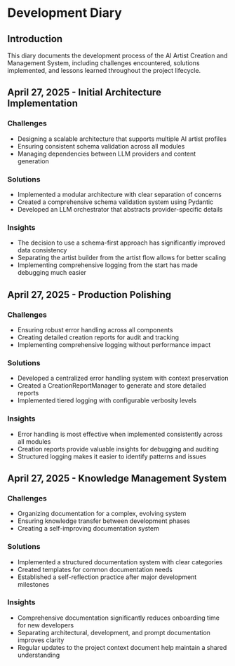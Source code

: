 # Development Diary

## Introduction
This diary documents the development process of the AI Artist Creation and Management System, including challenges encountered, solutions implemented, and lessons learned throughout the project lifecycle.

## April 27, 2025 - Initial Architecture Implementation

### Challenges
- Designing a scalable architecture that supports multiple AI artist profiles
- Ensuring consistent schema validation across all modules
- Managing dependencies between LLM providers and content generation

### Solutions
- Implemented a modular architecture with clear separation of concerns
- Created a comprehensive schema validation system using Pydantic
- Developed an LLM orchestrator that abstracts provider-specific details

### Insights
- The decision to use a schema-first approach has significantly improved data consistency
- Separating the artist builder from the artist flow allows for better scaling
- Implementing comprehensive logging from the start has made debugging much easier

## April 27, 2025 - Production Polishing

### Challenges
- Ensuring robust error handling across all components
- Creating detailed creation reports for audit and tracking
- Implementing comprehensive logging without performance impact

### Solutions
- Developed a centralized error handling system with context preservation
- Created a CreationReportManager to generate and store detailed reports
- Implemented tiered logging with configurable verbosity levels

### Insights
- Error handling is most effective when implemented consistently across all modules
- Creation reports provide valuable insights for debugging and auditing
- Structured logging makes it easier to identify patterns and issues

## April 27, 2025 - Knowledge Management System

### Challenges
- Organizing documentation for a complex, evolving system
- Ensuring knowledge transfer between development phases
- Creating a self-improving documentation system

### Solutions
- Implemented a structured documentation system with clear categories
- Created templates for common documentation needs
- Established a self-reflection practice after major development milestones

### Insights
- Comprehensive documentation significantly reduces onboarding time for new developers
- Separating architectural, development, and prompt documentation improves clarity
- Regular updates to the project context document help maintain a shared understanding
